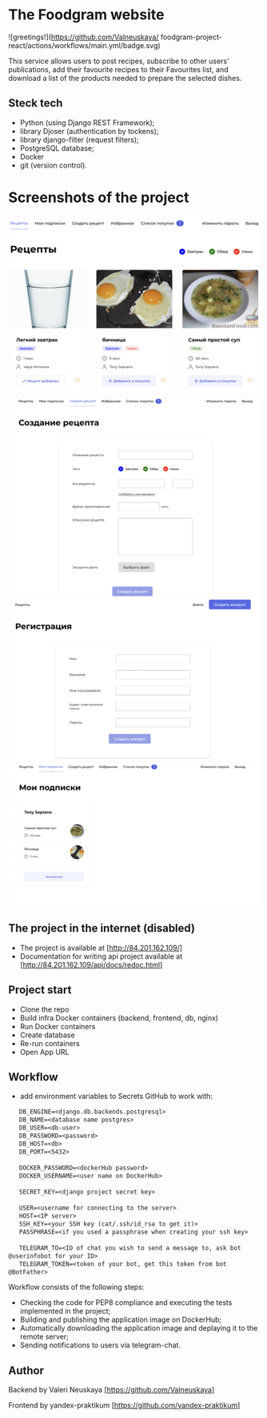 # The Foodgram website
![greetings!](https://github.com/Valneuskaya/
foodgram-project-react/actions/workflows/main.yml/badge.svg)

This service allows users to post recipes, subscribe to other users' publications, add their favourite recipes to their Favourites list, and download a list of the products needed to prepare the selected dishes.

## Steck tech
- Python (using Django REST Framework);
- library Djoser (authentication by tockens);
- library django-filter (request filters);
- PostgreSQL database;
- Docker
- git (version control).

# Screenshots of the project
<img src="https://github.com/Valneuskaya/foodgram-project-react/blob/master/images/main.png" width="600">
<img src="https://github.com/Valneuskaya/foodgram-project-react/blob/master/images/recipe%20create.png" width="600">
<img src="https://github.com/Valneuskaya/foodgram-project-react/blob/master/images/signup.png" width="600">
<img src="https://github.com/Valneuskaya/foodgram-project-react/blob/master/images/subscriptions.png" width="600">

## The project in the internet (disabled)
- The project is available at [http://84.201.162.109/]
- Documentation for writing api project available at [http://84.201.162.109/api/docs/redoc.html]

## Project start
* Clone the repo
* Build infra Docker containers (backend, frontend, db, nginx)
* Run Docker containers
* Create database
* Re-run containers
* Open App URL

## Workflow

* add environment variables to Secrets GitHub to work with:
 ```
    DB_ENGINE=<django.db.backends.postgresql>
    DB_NAME=<database name postgres>
    DB_USER=<db-user>
    DB_PASSWORD=<password>
    DB_HOST=<db>
    DB_PORT=<5432>
    
    DOCKER_PASSWORD=<dockerHub password>
    DOCKER_USERNAME=<user name on DockerHub>
    
    SECRET_KEY=<django project secret key>

    USER=<username for connecting to the server>
    HOST=<IP server>
    SSH_KEY=<your SSH key (cat/.ssh/id_rsa to get it)>
    PASSPHRASE=<if you used a passphrase when creating your ssh key>

    TELEGRAM_TO=<ID of chat you wish to send a message to, ask bot @userinfobot for your ID>
    TELEGRAM_TOKEN=<token of your bot, get this token from bot @BotFather>
```
Workflow consists of the following steps:
- Checking the code for PEP8 compliance and executing the tests implemented in the project;
- Building and publishing the application image on DockerHub;
- Automatically downloading the application image and deplaying it to the remote server;
- Sending notifications to users via telegram-chat.  


## Author
Backend by Valeri Neuskaya [https://github.com/Valneuskaya]

Frontend by yandex-praktikum [https://github.com/yandex-praktikum]
